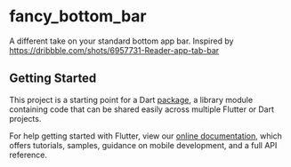 # fancy_bottom_bar

A different take on your standard bottom app bar. 
Inspired by https://dribbble.com/shots/6957731-Reader-app-tab-bar

## Getting Started

This project is a starting point for a Dart
[package](https://flutter.dev/developing-packages/),
a library module containing code that can be shared easily across
multiple Flutter or Dart projects.

For help getting started with Flutter, view our 
[online documentation](https://flutter.dev/docs), which offers tutorials, 
samples, guidance on mobile development, and a full API reference.
